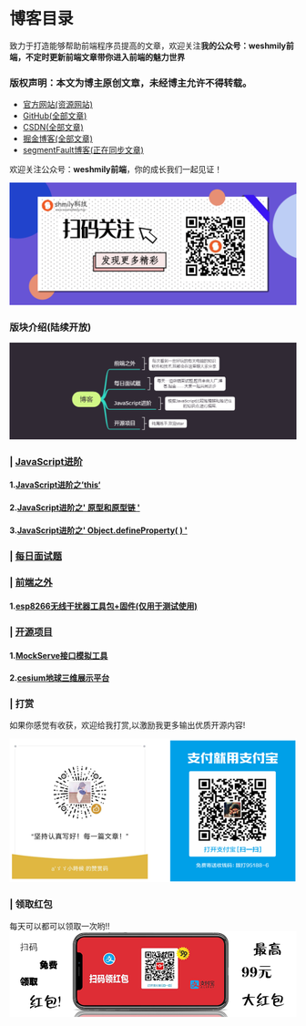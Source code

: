 # 博客目录
致力于打造能够帮助前端程序员提高的文章，欢迎关注**我的公众号：weshmily前端，不定时更新前端文章带你进入前端的魅力世界**  

### 版权声明：本文为博主原创文章，未经博主允许不得转载。
- [官方网站(资源网站)](https://weareshmily.top)
- [GitHub(全部文章)](https://github.com/weshmily/Blog)
- [CSDN(全部文章)](https://blog.csdn.net/qq_27118895)
- [掘金博客(全部文章)](https://juejin.im/user/5bf50726e51d450cb4186756)
- [segmentFault博客(正在同步文章)](https://segmentfault.com/u/weshmilyqd)


 欢迎关注公众号：**weshmily前端**，你的成长我们一起见证！	

 ![](./assets/readme/erweima.png)

### 版块介绍(陆续开放)

 ![](./assets/readme/section.png)


### |  [JavaScript进阶](https://github.com/weshmily/Blog/issues?q=is%3Aopen+is%3Aissue+project%3Aweshmily%2FBlog%2F1)
#### 1.[JavaScript进阶之’this‘](https://github.com/weshmily/Blog/issues/1)
#### 2.[JavaScript进阶之' 原型和原型链 '](https://github.com/weshmily/Blog/issues/2)
#### 3.[JavaScript进阶之' Object.defineProperty( ) '](https://github.com/weshmily/Blog/issues/3)

### |  [每日面试题](https://github.com/weshmily/Blog/issues?q=is%3Aopen+is%3Aissue+project%3Aweshmily%2FBlog%2F3)


### |  [前端之外](https://github.com/weshmily/Blog/issues?q=is%3Aopen+is%3Aissue+project%3Aweshmily%2FBlog%2F4)

#### 1.[esp8266无线干扰器工具包+固件(仅用于测试使用)](https://github.com/weshmily/Blog/issues/5)


### |  [开源项目](https://github.com/weshmily/Blog/issues?q=is%3Aopen+is%3Aissue+project%3Aweshmily%2FBlog%2F2)
#### 1.[MockServe接口模拟工具](https://github.com/weshmily/mockserve)
#### 2.[cesium地球三维展示平台](https://github.com/weshmily/earth-3d-cloud)


### |  打赏
如果你感觉有收获，欢迎给我打赏,以激励我更多输出优质开源内容!

![](./assets/readme/shoukuan.png)

### | 领取红包

每天可以都可以领取一次哟!!
![](./assets/readme/zhifubao.png)